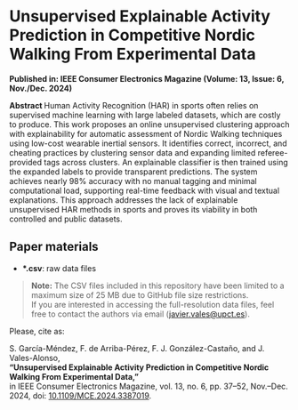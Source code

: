 # Unsupervised Explainable Activity Prediction in Competitive Nordic Walking From Experimental Data

<p>
<b>Published in: IEEE Consumer Electronics Magazine (Volume: 13, Issue: 6, Nov./Dec. 2024)</b>

<p>
<b> Abstract </b>  
<it>Human Activity Recognition (HAR) in sports often relies on supervised machine learning with large labeled datasets, which are costly to produce. This work proposes an online unsupervised clustering approach with explainability for automatic assessment of Nordic Walking techniques using low-cost wearable inertial sensors. It identifies correct, incorrect, and cheating practices by clustering sensor data and expanding limited referee-provided tags across clusters. An explainable classifier is then trained using the expanded labels to provide transparent predictions. The system achieves nearly 98% accuracy with no manual tagging and minimal computational load, supporting real-time feedback with visual and textual explanations. This approach addresses the lack of explainable unsupervised HAR methods in sports and proves its viability in both controlled and public datasets.</it>

## Paper materials
<ul>
  <li> <b>*.csv</b>: raw data files
</ul>

> **Note:** The CSV files included in this repository have been limited to a maximum size of 25 MB due to GitHub file size restrictions.  
> If you are interested in accessing the full-resolution data files, feel free to contact the authors via email (javier.vales@upct.es).

Please, cite as:

<it>S. García-Méndez, F. de Arriba-Pérez, F. J. González-Castaño, and J. Vales-Alonso,</it>  
<b>“Unsupervised Explainable Activity Prediction in Competitive Nordic Walking From Experimental Data,”</b>  
in IEEE Consumer Electronics Magazine, vol. 13, no. 6, pp. 37–52, Nov.–Dec. 2024, doi: [10.1109/MCE.2024.3387019](https://doi.org/10.1109/MCE.2024.3387019).
